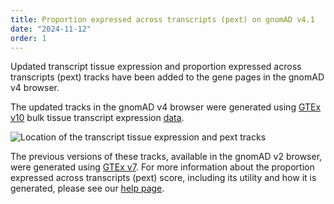 ```yaml
---
title: Proportion expressed across transcripts (pext) on gnomAD v4.1
date: "2024-11-12"
order: 1
---
```


Updated transcript tissue expression and proportion expressed across transcripts (pext) tracks have been added to the gene pages in the gnomAD v4 browser.

<!-- end_excerpt -->

The updated tracks in the gnomAD v4 browser were generated using [GTEx v10](https://gtexportal.org/home/home/news?id=530) bulk tissue transcript expression [data](https://storage.googleapis.com/adult-gtex/bulk-gex/v10/rna-seq/GTEx_Analysis_v10_RSEMv1.3.3_transcripts_tpm.txt.gz). 

![Location of the transcript tissue expression and pext tracks](../images/2024/v4_pext.png)

The previous versions of these tracks, available in the gnomAD v2 browser, were generated using [GTEx v7](https://gtexportal.org/home/downloads/adult-gtex/bulk_tissue_expression). For more information about the proportion expressed across transcripts (pext) score, including its utility and how it is generated, please see our [help page](https://gnomad.broadinstitute.org/help/pext).